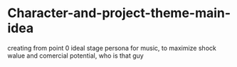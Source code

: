 # Character-and-project-theme-main-idea
creating from point 0 ideal stage persona for music, to maximize shock walue and comercial potential, who is that guy
